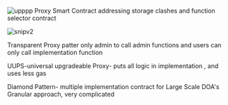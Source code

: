 ![upppp](https://user-images.githubusercontent.com/80609236/119440362-268fd500-bcf2-11eb-9018-e04d21f9f485.png)
Proxy Smart Contract
addressing storage clashes
and function selector contract

![snipv2](https://user-images.githubusercontent.com/80609236/119440381-30193d00-bcf2-11eb-9b53-8ca3422ec0cd.png)

Transparent Proxy patter
only admin to call admin functions 
and users can only call implementation function

UUPS-universal upgradeable Proxy-
puts all logic in implementation , and uses less gas

Diamond Pattern- multiple implementation contract for Large Scale DOA's
Granular approach, very complicated
